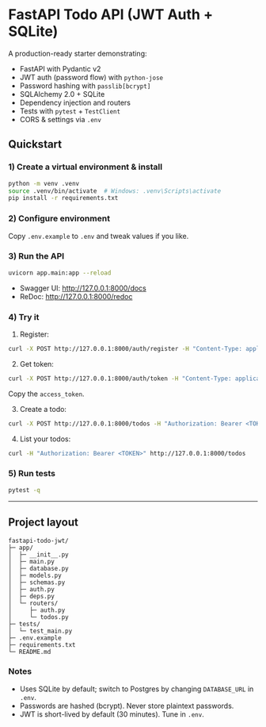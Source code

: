# FastAPI Todo API (JWT Auth + SQLite)

A production-ready starter demonstrating:
- FastAPI with Pydantic v2
- JWT auth (password flow) with `python-jose`
- Password hashing with `passlib[bcrypt]`
- SQLAlchemy 2.0 + SQLite
- Dependency injection and routers
- Tests with `pytest` + `TestClient`
- CORS & settings via `.env`

## Quickstart

### 1) Create a virtual environment & install
```bash
python -m venv .venv
source .venv/bin/activate  # Windows: .venv\Scripts\activate
pip install -r requirements.txt
```

### 2) Configure environment
Copy `.env.example` to `.env` and tweak values if you like.

### 3) Run the API
```bash
uvicorn app.main:app --reload
```
- Swagger UI: http://127.0.0.1:8000/docs
- ReDoc: http://127.0.0.1:8000/redoc

### 4) Try it
1. Register:
```bash
curl -X POST http://127.0.0.1:8000/auth/register -H "Content-Type: application/json" -d '{"username":"alice","password":"secret"}'
```
2. Get token:
```bash
curl -X POST http://127.0.0.1:8000/auth/token -H "Content-Type: application/x-www-form-urlencoded" -d "username=alice&password=secret"
```
Copy the `access_token`.

3. Create a todo:
```bash
curl -X POST http://127.0.0.1:8000/todos -H "Authorization: Bearer <TOKEN>" -H "Content-Type: application/json" -d '{"title":"Buy milk","completed":false}'
```

4. List your todos:
```bash
curl -H "Authorization: Bearer <TOKEN>" http://127.0.0.1:8000/todos
```

### 5) Run tests
```bash
pytest -q
```

---

## Project layout
```
fastapi-todo-jwt/
├─ app/
│  ├─ __init__.py
│  ├─ main.py
│  ├─ database.py
│  ├─ models.py
│  ├─ schemas.py
│  ├─ auth.py
│  ├─ deps.py
│  └─ routers/
│     ├─ auth.py
│     └─ todos.py
├─ tests/
│  └─ test_main.py
├─ .env.example
├─ requirements.txt
└─ README.md
```

### Notes
- Uses SQLite by default; switch to Postgres by changing `DATABASE_URL` in `.env`.
- Passwords are hashed (bcrypt). Never store plaintext passwords.
- JWT is short-lived by default (30 minutes). Tune in `.env`.
